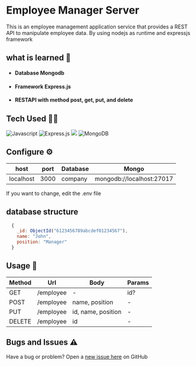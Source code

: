 # Employee Manager Server

This is an employee management application service that provides a REST API to manipulate employee data. By using nodejs as runtime and expressjs framework

## what is learned :book: 

- #### Database Mongodb
- #### Framework Express.js
- #### RESTAPI with method post, get, put, and delete

## Tech Used 🧑‍💻
![Javascript](https://img.shields.io/badge/JavaScript-323330?style=for-the-badge&logo=javascript&logoColor=F7DF1E)
![Express.js](https://img.shields.io/badge/express.js-%23404d59.svg?style=for-the-badge&logo=express&logoColor=%2361DAFB)
![](https://img.shields.io/badge/node.js-6DA55F?style=for-the-badge&logo=node.js&logoColor=white)
![MongoDB](https://img.shields.io/badge/MongoDB-%234ea94b.svg?style=for-the-badge&logo=mongodb&logoColor=white)

## Configure ⚙️
| host      | port   | Database| Mongo |
|-----------|--------|---------|-------|
| localhost | 3000   | company| mongodb://localhost:27017|

If you want to change, edit the .env file

## database structure
```js
  {
    _id: ObjectId("6123456789abcdef01234567"),
    name: "John",
    position: "Manager"
  }
```

## Usage 📝

| Method| Url| Body | Params |
|---|---|---|---|
| GET | /employee | - | id? |
| POST | /employee | name, position | - |
| PUT | /employee | id, name, position | - |
| DELETE | /employee | id | -|


## Bugs and Issues ⚠️

Have a bug or problem? Open a [new issue here](https://github.com/Alamabd/employee-manager/issues) on GitHub
